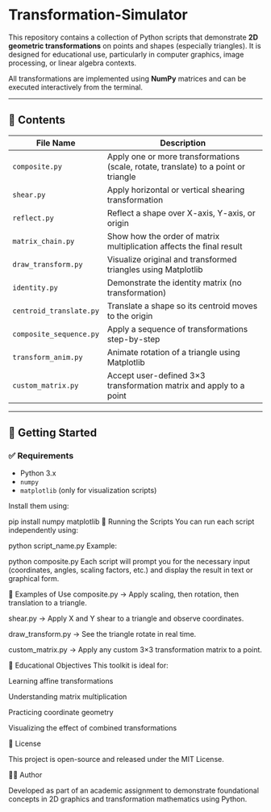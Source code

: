 # Transformation-Simulator



This repository contains a collection of Python scripts that demonstrate **2D geometric transformations** on points and shapes (especially triangles). It is designed for educational use, particularly in computer graphics, image processing, or linear algebra contexts.

All transformations are implemented using **NumPy** matrices and can be executed interactively from the terminal.

---

## 📂 Contents

| File Name               | Description |
|------------------------|-------------|
| `composite.py`         | Apply one or more transformations (scale, rotate, translate) to a point or triangle |
| `shear.py`             | Apply horizontal or vertical shearing transformation |
| `reflect.py`           | Reflect a shape over X-axis, Y-axis, or origin |
| `matrix_chain.py`      | Show how the order of matrix multiplication affects the final result |
| `draw_transform.py`    | Visualize original and transformed triangles using Matplotlib |
| `identity.py`          | Demonstrate the identity matrix (no transformation) |
| `centroid_translate.py`| Translate a shape so its centroid moves to the origin |
| `composite_sequence.py`| Apply a sequence of transformations step-by-step |
| `transform_anim.py`    | Animate rotation of a triangle using Matplotlib |
| `custom_matrix.py`     | Accept user-defined 3×3 transformation matrix and apply to a point |

---

## 🚀 Getting Started

### ✅ Requirements

- Python 3.x
- `numpy`
- `matplotlib` (only for visualization scripts)

Install them using:


pip install numpy matplotlib
🧪 Running the Scripts
You can run each script independently using:


python script_name.py
Example:


python composite.py
Each script will prompt you for the necessary input (coordinates, angles, scaling factors, etc.) and display the result in text or graphical form.

📘 Examples of Use
composite.py
→ Apply scaling, then rotation, then translation to a triangle.

shear.py
→ Apply X and Y shear to a triangle and observe coordinates.

draw_transform.py
→ See the triangle rotate in real time.

custom_matrix.py
→ Apply any custom 3×3 transformation matrix to a point.

🧠 Educational Objectives
This toolkit is ideal for:

Learning affine transformations

Understanding matrix multiplication

Practicing coordinate geometry

Visualizing the effect of combined transformations

📄 License

This project is open-source and released under the MIT License.

🙋‍♂️ Author

Developed as part of an academic assignment to demonstrate foundational concepts in 2D graphics and transformation mathematics using Python.
